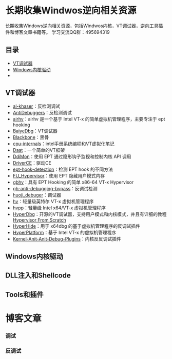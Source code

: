 # 长期收集Windwos逆向相关资源
长期收集Windows逆向相关资源，包括Windwos内核，VT调试器，逆向工具插件和博客文章书籍等。
学习交流QQ群：495694319

## 目录

- [VT调试器](#VT调试器)
- [Windows内核驱动](#Windows内核驱动)
- 

## VT调试器
- [al-khaser](https://github.com/LordNoteworthy/al-khaser)：反检测调试
- [AntiDebuggers](https://github.com/wanttobeno/AntiDebuggers)：反检测调试
- [airhv](https://github.com/Air14/airhv)：airhv 是一个基于 Intel VT-x 的简单虚拟机管理程序，主要专注于 ept hooking
- [BaiyeDbg](https://github.com/76op/BaiyeDbg)：VT调试器
- [Blackbone](https://github.com/DarthTon/Blackbone)：黑骨
- [cpu-internals](https://github.com/LordNoteworthy/cpu-internals)：intel手册系统编程和VT虚拟化笔记
- [Daat](https://github.com/9176324/Daat)：一个简单的VT框架
- [DdiMon](https://github.com/tandasat/DdiMon)：使用 EPT 通过隐形钩子监视和控制内核 API 调用
- [DriverCE](https://github.com/Oxygen1a1/DriverCE)：驱动CE
- [ept-hook-detection](https://github.com/momo5502/ept-hook-detection)：检测 EPT hook 的不同方法
- [FU_Hypervisor](https://github.com/tandasat/FU_Hypervisor)：使用 EPT 隐藏用户模式内存
- [gbhv](https://github.com/Gbps/gbhv)：具有 EPT Hooking 的简单 x86-64 VT-x Hypervisor
- [gh-anti-debugging-bypass](https://github.com/Ricardonacif/gh-anti-debugging-bypass)：反调试检测
- [huoji_debuger](https://github.com/huoji120/huoji_debuger)：调试器
- [hv](https://github.com/jonomango/hv)：轻量级英特尔 VT-x 虚拟机管理程序
- [hvpp](https://github.com/wbenny/hvpp)：轻量级 Intel x64/VT-x 虚拟机管理程序
- [HyperDbg](https://github.com/HyperDbg/HyperDbg)：开源的VT调试器，支持用户模式和内核模式，并且有详细的教程[Hypervisor From Scratch](https://rayanfam.com/topics/hypervisor-from-scratch-part-1/)
- [HyperHide](https://github.com/Air14/HyperHide)：用于 x64dbg 的基于虚拟机管理程序的反调试插件
- [HyperPlatform](https://github.com/tandasat/HyperPlatform)：基于 Intel VT-x 的虚拟机管理程序
- [Kernel-Anit-Anit-Debug-Plugins](https://github.com/DragonQuestHero/Kernel-Anit-Anit-Debug-Plugins)：内核反反调试插件

## Windows内核驱动

## DLL注入和Shellcode

## Tools和插件

# 博客文章
### 调试
### 反调试

